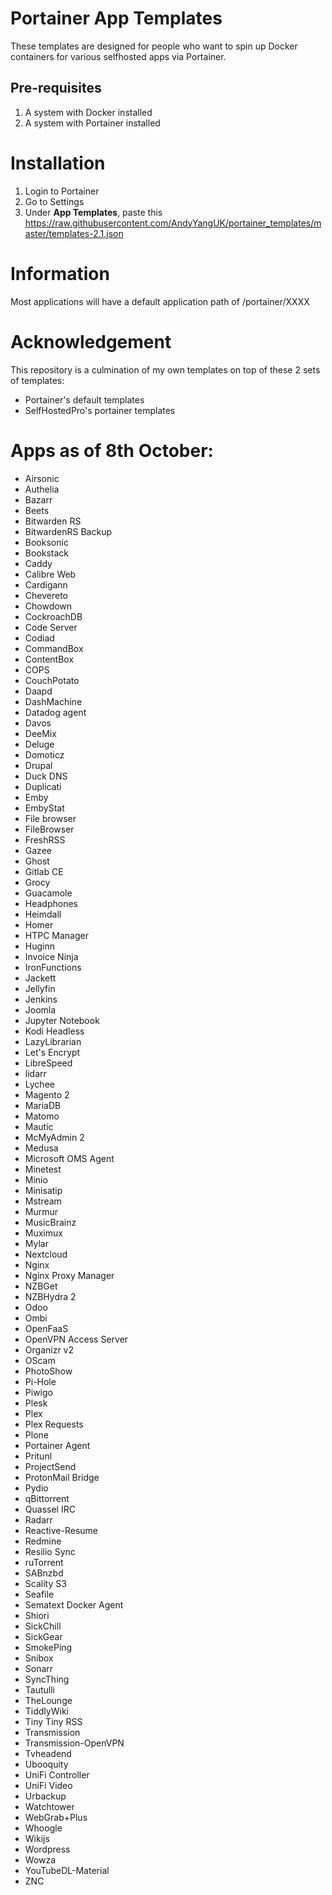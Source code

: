 # Portainer App Templates

These templates are designed for people who want to spin up Docker containers for various selfhosted apps via Portainer.

## Pre-requisites
1. A system with Docker installed
2. A system with Portainer installed

# Installation

1. Login to Portainer
2. Go to Settings
3. Under **App Templates**, paste this
https://raw.githubusercontent.com/AndyYangUK/portainer_templates/master/templates-2.1.json

# Information

Most applications will have a default application path of /portainer/XXXX

# Acknowledgement

This repository is a culmination of my own templates on top of these 2 sets of templates:
* Portainer's default templates
* SelfHostedPro's portainer templates

# Apps as of 8th October:
* Airsonic
* Authelia
* Bazarr
* Beets
* Bitwarden RS
* BitwardenRS Backup
* Booksonic
* Bookstack
* Caddy
* Calibre Web
* Cardigann
* Chevereto
* Chowdown
* CockroachDB
* Code Server
* Codiad
* CommandBox
* ContentBox
* COPS
* CouchPotato
* Daapd
* DashMachine
* Datadog agent
* Davos
* DeeMix
* Deluge
* Domoticz
* Drupal
* Duck DNS
* Duplicati
* Emby
* EmbyStat
* File browser
* FileBrowser
* FreshRSS
* Gazee
* Ghost
* Gitlab CE
* Grocy
* Guacamole
* Headphones
* Heimdall
* Homer
* HTPC Manager
* Huginn
* Invoice Ninja
* IronFunctions
* Jackett
* Jellyfin
* Jenkins
* Joomla
* Jupyter Notebook
* Kodi Headless
* LazyLibrarian
* Let's Encrypt
* LibreSpeed
* lidarr
* Lychee
* Magento 2
* MariaDB
* Matomo
* Mautic
* McMyAdmin 2
* Medusa
* Microsoft OMS Agent
* Minetest
* Minio
* Minisatip
* Mstream
* Murmur
* MusicBrainz
* Muximux
* Mylar
* Nextcloud
* Nginx
* Nginx Proxy Manager
* NZBGet
* NZBHydra 2
* Odoo
* Ombi
* OpenFaaS
* OpenVPN Access Server
* Organizr v2
* OScam
* PhotoShow
* Pi-Hole
* Piwigo
* Plesk
* Plex
* Plex Requests
* Plone
* Portainer Agent
* Pritunl
* ProjectSend
* ProtonMail Bridge
* Pydio
* qBittorrent
* Quassel IRC
* Radarr
* Reactive-Resume
* Redmine
* Resilio Sync
* ruTorrent
* SABnzbd
* Scality S3
* Seafile
* Sematext Docker Agent
* Shiori
* SickChill
* SickGear
* SmokePing
* Snibox
* Sonarr
* SyncThing
* Tautulli
* TheLounge
* TiddlyWiki
* Tiny Tiny RSS
* Transmission
* Transmission-OpenVPN
* Tvheadend
* Ubooquity
* UniFi Controller
* UniFi Video
* Urbackup
* Watchtower
* WebGrab+Plus
* Whoogle
* Wikijs
* Wordpress
* Wowza
* YouTubeDL-Material
* ZNC

